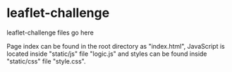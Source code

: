 # leaflet-challenge
leaflet-challenge files go here

Page index can be found in the root directory as "index.html", JavaScript is located inside "static/js" file "logic.js" and styles can be found inside "static/css" file "style.css".
